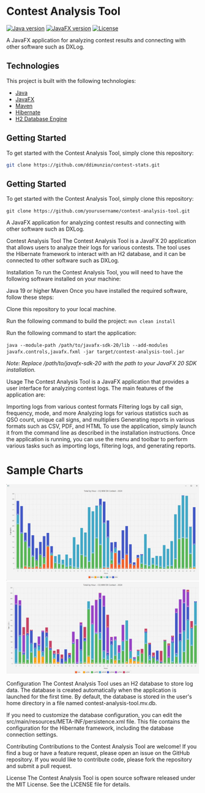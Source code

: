 # Contest Analysis Tool

[![Java version](https://img.shields.io/badge/java-19-blue)](https://java.com)
[![JavaFX version](https://img.shields.io/badge/javafx-20-blue)](https://openjfx.io)
[![License](https://img.shields.io/badge/license-MIT-blue)](https://github.com/yourusername/contest-analysis-tool/blob/main/LICENSE)

A JavaFX application for analyzing contest results and connecting with other software such as DXLog.

## Technologies

This project is built with the following technologies:

- [Java](https://java.com)
- [JavaFX](https://openjfx.io)
- [Maven](https://maven.apache.org/)
- [Hibernate](https://hibernate.org/)
- [H2 Database Engine](https://www.h2database.com/)

## Getting Started

To get started with the Contest Analysis Tool, simply clone this repository:

```bash
git clone https://github.com/ddimunzio/contest-stats.git
```
## Getting Started

To get started with the Contest Analysis Tool, simply clone this repository:


`git clone https://github.com/yourusername/contest-analysis-tool.git`


A JavaFX application for analyzing contest results and connecting with other software such as DXLog.

Contest Analysis Tool
The Contest Analysis Tool is a JavaFX 20 application that allows users to analyze their logs for various contests. The tool uses the Hibernate framework to interact with an H2 database, and it can be connected to other software such as DXLog.

Installation
To run the Contest Analysis Tool, you will need to have the following software installed on your machine:

Java 19 or higher
Maven
Once you have installed the required software, follow these steps:

Clone this repository to your local machine.

Run the following command to build the project:
`mvn clean install`

Run the following command to start the application:

`java --module-path /path/to/javafx-sdk-20/lib --add-modules javafx.controls,javafx.fxml -jar target/contest-analysis-tool.jar
`

_Note: Replace /path/to/javafx-sdk-20 with the path to your JavaFX 20 SDK installation._

Usage
The Contest Analysis Tool is a JavaFX application that provides a user interface for analyzing contest logs. The main features of the application are:

Importing logs from various contest formats
Filtering logs by call sign, frequency, mode, and more
Analyzing logs for various statistics such as QSO count, unique call signs, and multipliers
Generating reports in various formats such as CSV, PDF, and HTML
To use the application, simply launch it from the command line as described in the installation instructions. Once the application is running, you can use the menu and toolbar to perform various tasks such as importing logs, filtering logs, and generating reports.

<H1>Sample Charts</H1>

<img src="images/totalByHourAndBand.png" alt="Chart" />

<img src="images/totalByHourAndOp.png" alt="Chart" />


Configuration
The Contest Analysis Tool uses an H2 database to store log data. The database is created automatically when the application is launched for the first time. By default, the database is stored in the user's home directory in a file named contest-analysis-tool.mv.db.

If you need to customize the database configuration, you can edit the src/main/resources/META-INF/persistence.xml file. This file contains the configuration for the Hibernate framework, including the database connection settings.

Contributing
Contributions to the Contest Analysis Tool are welcome! If you find a bug or have a feature request, please open an issue on the GitHub repository. If you would like to contribute code, please fork the repository and submit a pull request.

License
The Contest Analysis Tool is open source software released under the MIT License. See the LICENSE file for details.

